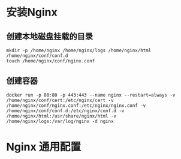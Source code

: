 # 安装Nginx

## 创建本地磁盘挂载的目录

```shell
mkdir -p /home/nginx /home/nginx/logs /home/nginx/html /home/nginx/conf/conf.d
touch /home/nginx/conf/nginx.conf
```

## 创建容器

```shell
docker run -p 80:80 -p 443:443 --name nginx --restart=always -v /home/nginx/conf/cert:/etc/nginx/cert -v /home/nginx/conf/nginx.conf:/etc/nginx/nginx.conf -v /home/nginx/conf/conf.d:/etc/nginx/conf.d -v /home/nginx/html:/usr/share/nginx/html -v /home/nginx/logs:/var/log/nginx -d nginx
```



# Nginx 通用配置

```shell
```

